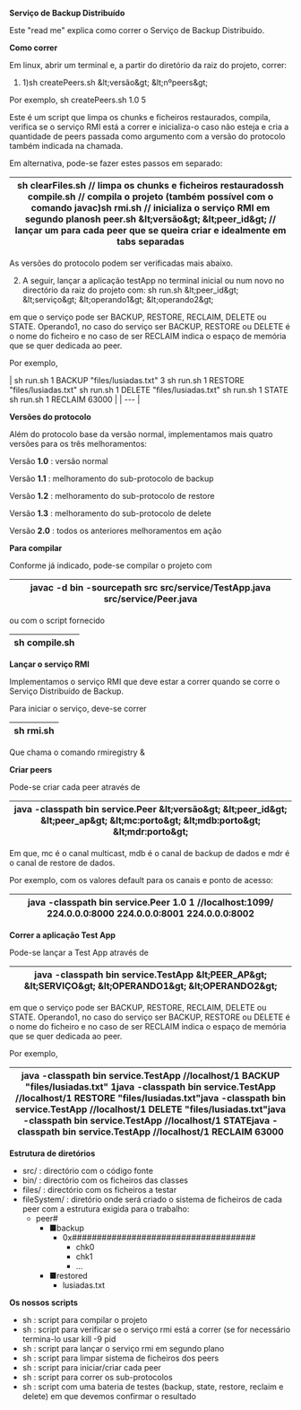 

**Serviço de Backup Distribuído**

Este &quot;read me&quot; explica como correr o Serviço de Backup Distribuído.

**Como correr**

Em linux, abrir um terminal e, a partir do diretório da raiz do projeto, correr:

1. 1)sh createPeers.sh \&lt;versão\&gt; \&lt;nºpeers\&gt;

Por exemplo, sh createPeers.sh 1.0  5

Este é um script que limpa os chunks e ficheiros restaurados, compila, verifica se o serviço RMI está a correr e inicializa-o caso não esteja e cria a quantidade de peers passada como argumento com a versão do protocolo também indicada na chamada.

Em alternativa, pode-se fazer estes passos em separado:

| sh clearFiles.sh // limpa os chunks e ficheiros restauradossh compile.sh // compila o projeto (também possível com o comando javac)sh rmi.sh // inicializa o serviço RMI em segundo planosh peer.sh \&lt;versão\&gt; \&lt;peer\_id\&gt; // lançar um para cada peer que se queira criar e idealmente em tabs separadas |
| --- |

As versões do protocolo podem ser verificadas mais abaixo.

2) A seguir, lançar a aplicação testApp no terminal inicial ou num novo no directório da raiz do projeto com:
sh run.sh \&lt;peer\_id\&gt; \&lt;serviço\&gt; \&lt;operando1\&gt; \&lt;operando2\&gt;

em que o serviço pode ser BACKUP, RESTORE, RECLAIM, DELETE ou STATE. Operando1, no caso do serviço ser BACKUP, RESTORE ou DELETE é o nome do ficheiro e no caso de ser RECLAIM indica o espaço de memória que se quer dedicada ao peer.

Por exemplo,

| sh run.sh 1 BACKUP &quot;files/lusiadas.txt&quot; 3
sh run.sh 1 RESTORE &quot;files/lusiadas.txt&quot;
sh run.sh 1 DELETE &quot;files/lusiadas.txt&quot;
sh run.sh 1 STATE
sh run.sh 1 RECLAIM 63000 |
| --- |

**Versões do protocolo**

Além do protocolo base da versão normal, implementamos mais quatro versões para os três melhoramentos:

Versão **1.0** : versão normal

Versão **1.1** : melhoramento do sub-protocolo de backup

Versão **1.2** : melhoramento do sub-protocolo de restore

Versão **1.3** : melhoramento do sub-protocolo de delete

Versão **2.0** : todos os anteriores melhoramentos em ação



**Para compilar**

Conforme já indicado, pode-se compilar o projeto com

| javac -d bin -sourcepath src src/service/TestApp.java src/service/Peer.java |
| --- |

ou com o script fornecido

| sh compile.sh |
| --- |

**Lançar o serviço RMI**

Implementamos o serviço RMI que deve estar a correr quando se corre o Serviço Distribuído de Backup.

Para iniciar o serviço, deve-se correr

| sh rmi.sh |
| --- |

Que chama o comando rmiregistry &amp;

**Criar peers**

Pode-se criar cada peer através de

| java -classpath bin service.Peer \&lt;versão\&gt; \&lt;peer\_id\&gt; \&lt;peer\_ap\&gt; \&lt;mc:porto\&gt; \&lt;mdb:porto\&gt; \&lt;mdr:porto\&gt; |
| --- |

Em que, mc é o canal multicast, mdb é o canal de backup de dados e mdr é o canal de restore de dados.

Por exemplo, com os valores default para os canais e ponto de acesso:

| java -classpath bin service.Peer 1.0 1 //localhost:1099/ 224.0.0.0:8000 224.0.0.0:8001 224.0.0.0:8002 |
| --- |



**Correr a aplicação Test App**

Pode-se lançar a Test App através de

| java -classpath bin service.TestApp \&lt;PEER\_AP\&gt; \&lt;SERVIÇO\&gt; \&lt;OPERANDO1\&gt; \&lt;OPERANDO2\&gt; |
| --- |

em que o serviço pode ser BACKUP, RESTORE, RECLAIM, DELETE ou STATE. Operando1, no caso do serviço ser BACKUP, RESTORE ou DELETE é o nome do ficheiro e no caso de ser RECLAIM indica o espaço de memória que se quer dedicada ao peer.

Por exemplo,

| java -classpath bin service.TestApp //localhost/1 BACKUP &quot;files/lusiadas.txt&quot; 1java -classpath bin service.TestApp //localhost/1 RESTORE &quot;files/lusiadas.txt&quot;java -classpath bin service.TestApp //localhost/1 DELETE &quot;files/lusiadas.txt&quot;java -classpath bin service.TestApp //localhost/1 STATEjava -classpath bin service.TestApp //localhost/1 RECLAIM 63000 |
| --- |

**Estrutura de diretórios**

- src/ : directório com o código fonte
- bin/ : directório com os ficheiros das classes
- files/ : directório com os ficheiros a testar
- fileSystem/ : diretório onde será criado o sistema de ficheiros de cada peer com a estrutura exigida para o trabalho:
  - peer#
    - ■backup
      - 0x#####################################
        - chk0
        - chk1
        - …
    - ■restored
      - lusiadas.txt



**Os nossos scripts**

- sh : script para compilar o projeto
- sh : script para verificar se o serviço rmi está a correr (se for necessário termina-lo usar kill -9 pid
- sh : script para lançar o serviço rmi em segundo plano
- sh : script para limpar sistema de ficheiros dos peers
- sh : script para iniciar/criar cada peer
- sh : script para correr os sub-protocolos
- sh : script com uma bateria de testes (backup, state, restore, reclaim e delete) em que devemos confirmar o resultado
